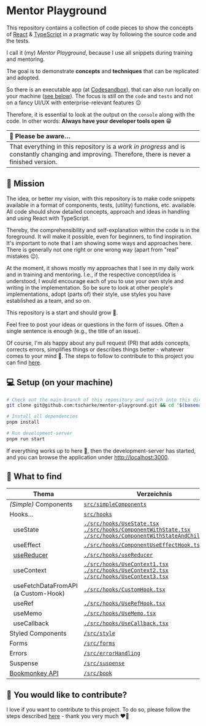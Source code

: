 # Mentor Playground

This repository contains a collection of code pieces to show the concepts of
[React](https://react.dev) & [TypeScript](https://www.typescriptlang.org) in a
pragmatic way by following the source code and the tests.

I call it (my) _Mentor Playground_, because I use all snippets during training and mentoring.

The goal is to demonstrate **concepts** and **techniques** that can be replicated and adopted.

So there is an executable app (at [Codesandbox](https://githubbox.com/tscharke/mentor-playground)),
that can also run locally on your machine ([see below](#-setup-on-your-machine)). The focus is still on the `code` and `tests`
and not on a fancy UI/UX with enterprise-relevant features 😉

Therefore, it is essential to look at the output on the `console` along with the code.
In other words: **Always have your developer tools open** 😁

| 🚧 Please be aware…                                                                                                                                |
| :------------------------------------------------------------------------------------------------------------------------------------------------- |
| That everything in this repository is a _work in progress_ and is constantly changing and improving. Therefore, there is never a finished version. |

## 🚀 Mission

The idea, or better my vision, with this repository is to make code snippets available in a format of components, tests,
(utility) functions, etc. available. All code should show detailed concepts, approach and ideas in handling and using React
with TypeScript.

Thereby, the comprehensibility and self-explanation within the code is in the foreground. It will make it possible, even for
beginners, to find inspiration. It's important to note that I am showing some ways and approaches here. There is generally not
one right or one wrong way (apart from "real" mistakes 😉).

At the moment, it shows mostly my approaches that I see in my daily work and in training and mentoring. I.e., if the respective
concept/idea is understood, I would encourage each of you to use your own style and writing in the implementation. So be sure to
look at other people's implementations, adopt (parts of) their style, use styles you have established as a team, and so on.

This repository is a start and should grow 💪.

Feel free to post your ideas or questions in the form of issues. Often a single sentence is enough (e.g., the title of an issue).

Of course, I'm als happy about any pull request (PR) that adds concepts, corrects errors, simplifies things or describes things
better - whatever comes to your mind 🥳. The steps to follow to contribute to this project you can find [here](CONTRIBUTING.md).

## 💻 Setup (on your machine)

```bash
# Check out the main-branch of this repository and switch into this directory
git clone git@github.com:tscharke/mentor-playground.git && cd "$(basename "$_" .git)"

# Install all dependencies
pnpm install

# Run development-server
pnpm run start
```

If everything works up to here 👏, then the development-server has started, and you can browse the application under [http://localhost:3000](http://localhost:3000).

## 👀 What to find

| Thema                                                                                    | Verzeichnis                                                                                                                                                                                                                                   |
| ---------------------------------------------------------------------------------------- | --------------------------------------------------------------------------------------------------------------------------------------------------------------------------------------------------------------------------------------------- |
| _(Simple)_ Components                                                                    | [`src/simpleComponents`](./src/simpleComponents)                                                                                                                                                                                              |
| Hooks…                                                                                   | [`src/hooks`](./src/hooks)                                                                                                                                                                                                                    |
| <div style="margin-left: 10px;">useState</div>                                           | [`./src/hooks/UseState.tsx`](./src/hooks/UseState.tsx)<br/> [`./src/hooks/ComponentWithState.tsx`](./src/hooks/ComponentWithState.tsx) <br/> [`./src/hooks/ComponentWithStateAndChildren.tsx`](./src/hooks/ComponentWithStateAndChildren.tsx) |
| <div style="margin-left: 10px;">useEffect</div>                                          | [`./src/hooks/ComponentUseEffectHook.tsx`](./src/hooks/ComponentUseEffectHook.tsx)                                                                                                                                                            |
| <div style="margin-left: 10px;">[useReducer](./src/hooks/useReducer/UseReducer.md)</div> | [`./src/hooks/useReducer`](./src/hooks/useReducer)                                                                                                                                                                                            |
| <div style="margin-left: 10px;">useContext</div>                                         | [`./src/hooks/UseContext1.tsx`](./src/hooks/UseContext1.tsx) <br/>[`./src/hooks/UseContext2.tsx`](./src/hooks/UseContext2.tsx)<br/>[`./src/hooks/UseContext3.tsx`](./src/hooks/UseContext2.tsx)                                               |
| <div style="margin-left: 10px;">useFetchDataFromAPI (a Custom-Hook)</div>                | [`./src/hooks/CustomHook.tsx`](./src/hooks/CustomHook.tsx)                                                                                                                                                                                    |
| <div style="margin-left: 10px;">useRef</div>                                             | [`./src/hooks/UseRefHook.tsx`](./src/hooks/UseRefHook.tsx)                                                                                                                                                                                    |
| <div style="margin-left: 10px;">useMemo</div>                                            | [`./src/hooks/UseMemo.tsx`](./src/hooks/UseMemo.tsx)                                                                                                                                                                                          |
| <div style="margin-left: 10px;">useCallback</div>                                        | [`./src/hooks/UseCallback.tsx`](./src/hooks/UseCallback.tsx)                                                                                                                                                                                  |
| Styled Components                                                                        | [`/src/style`](./src/style)                                                                                                                                                                                                                   |
| Forms                                                                                    | [`/src/forms`](./src/forms)                                                                                                                                                                                                                   |
| Errors                                                                                   | [`/src/errorHandling`](./src/errorHandling)                                                                                                                                                                                                   |
| Suspense                                                                                 | [`/src/suspense`](./src/suspense)                                                                                                                                                                                                             |
| [Bookmonkey API](https://github.com/workshops-de/bookmonkey-api)                         | [`/src/book`](./src/book)                                                                                                                                                                                                                     |

## 🤝 You would like to contribute?

I love if you want to contribute to this project.
To do so, please follow the steps described [here](CONTRIBUTING.md) - thank you very much ❤️🙏
